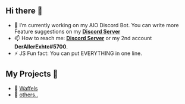 ## Hi there 👋

- 🔭 I’m currently working on my AIO Discord Bot. You can write more Feature suggestions on my [__Discord Server__](https://discord.gg/savEQygckw)
- 📫 How to reach me: [__Discord Server__](https://discord.gg/savEQygckw) or my 2nd account __DerAllerExhte#5700__.
- ⚡ JS Fun fact: You can put EVERYTHING in one line.


## My Projects 📃

- 🧇 [Waffels]() 
- 🤖 [others..]()
